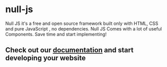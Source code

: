 # null-js
Null JS it's a free and open source framework built only with HTML, CSS and pure JavaScript , no dependencies.
Null JS Comes with a lot of useful Components. Save time and start implementing!
## Check out our [documentation](https://null-js.com/getting-started/installation/) and start developing your website

